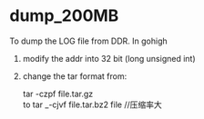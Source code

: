 # dump_200MB
To dump the LOG file from DDR.  In  gohigh
1. modify the addr into 32 bit (long unsigned int) 
2. change the tar format from:

	tar -czpf file.tar.gz  
	to tar _-cjvf file.tar.bz2 file   //压缩率大

